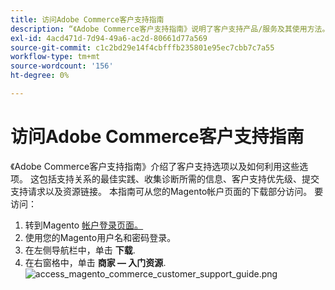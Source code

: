 ```yaml
---
title: 访问Adobe Commerce客户支持指南
description: “《Adobe Commerce客户支持指南》说明了客户支持产品/服务及其使用方法。 这包括支持关系的最佳实践、收集诊断所需的信息、客户支持优先级、提交支持请求以及资源链接。 本指南可从您的Magento帐户页面的下载部分访问。 要访问，请执行以下操作：
exl-id: 4acd471d-7d94-49a6-ac2d-80661d77a569
source-git-commit: c1c2bd29e14f4cbfffb235801e95ec7cbb7c7a55
workflow-type: tm+mt
source-wordcount: '156'
ht-degree: 0%

---
```


# 访问Adobe Commerce客户支持指南

《Adobe Commerce客户支持指南》介绍了客户支持选项以及如何利用这些选项。 这包括支持关系的最佳实践、收集诊断所需的信息、客户支持优先级、提交支持请求以及资源链接。 本指南可从您的Magento帐户页面的下载部分访问。 要访问：

1. 转到Magento [帐户登录页面。](https://account.magento.com/customer/account/login)
1. 使用您的Magento用户名和密码登录。
1. 在左侧导航栏中，单击 **下载**.
1. 在右窗格中，单击 **商家 — 入门资源**.  ![access_magento_commerce_customer_support_guide.png](assets/access_magento_commerce_customer_support_guide.png)
